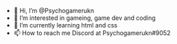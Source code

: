 - 👋 Hi, I’m @Psychogamerukn
- 👀 I’m interested in gameing, game dev and coding
- 🌱 I’m currently learning html and css
- 📫 How to reach me Discord at Psychogamerukn#9052

<!---
Psychogamerukn/Psychogamerukn is a ✨ special ✨ repository because its `README.md` (this file) appears on your GitHub profile.
You can click the Preview link to take a look at your changes.
--->
